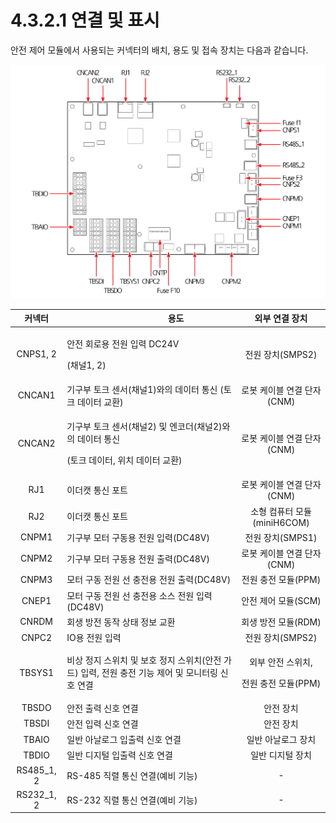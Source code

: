 # 4.3.2.1 연결 및 표시

안전 제어 모듈에서 사용되는 커넥터의 배치, 용도 및 접속 장치는 다음과 같습니다.

![그림 28 안전 제어 보드(BD6F1)](../../../_assets/image109.png)

|   **커넥터**   | 　　　　　　**용도**                                                        |              **외부 연결 장치**             |
| :---------: | ------------------------------------------------------------------- | :-----------------------------------: |
|   CNPS1, 2  | <p>안전 회로용 전원 입력 DC24V</p><p>(채널1, 2)</p>                            |              전원 장치(SMPS2)             |
|    CNCAN1   | 기구부 토크 센서(채널1)와의 데이터 통신 (토크 데이터 교환)                                 |           로봇 케이블 연결 단자(CNM)           |
|    CNCAN2   | <p>기구부 토크 센서(채널2) 및 엔코더(채널2)와의 데이터 통신</p><p>(토크 데이터, 위치 데이터 교환)</p> |           로봇 케이블 연결 단자(CNM)           |
|     RJ1     | 이더캣 통신 포트                                                           |           로봇 케이블 연결 단자(CNM)           |
|     RJ2     | 이더캣 통신 포트                                                           |          소형 컴퓨터 모듈(miniH6COM)         |
|    CNPM1    | 기구부 모터 구동용 전원 입력(DC48V)                                             |              전원 장치(SMPS1)             |
|    CNPM2    | 기구부 모터 구동용 전원 출력(DC48V)                                             |           로봇 케이블 연결 단자(CNM)           |
|    CNPM3    | 모터 구동 전원 선 충전용 전원 출력(DC48V)                                         |             전원 충전 모듈(PPM)             |
|    CNEP1    | 모터 구동 전원 선 충전용 소스 전원 입력(DC48V)                                      |             안전 제어 모듈(SCM)             |
|    CNRDM    | 회생 방전 동작 상태 정보 교환                                                   |             회생 방전 모듈(RDM)             |
|    CNPC2    | IO용 전원 입력                                                           |              전원 장치(SMPS2)             |
|    TBSYS1   | 비상 정지 스위치 및 보호 정지 스위치(안전 가드) 입력, 전원 충전 기능 제어 및 모니터링 신호 연결           | <p>외부 안전 스위치,</p><p>전원 충전 모듈(PPM)</p> |
|    TBSDO    | 안전 출력 신호 연결                                                         |                 안전 장치                 |
|    TBSDI    | 안전 입력 신호 연결                                                         |                 안전 장치                 |
|    TBAIO    | 일반 아날로그 입출력 신호 연결                                                   |               일반 아날로그 장치              |
|    TBDIO    | 일반 디지털 입출력 신호 연결                                                    |               일반 디지털 장치               |
| RS485\_1, 2 | RS-485 직렬 통신 연결(예비 기능)                                              |                   -                   |
| RS232\_1, 2 | RS-232 직렬 통신 연결(예비 기능)                                              |                   -                   |
